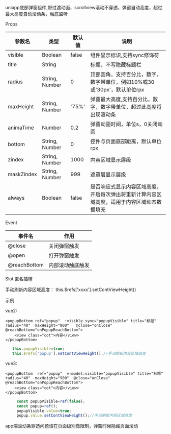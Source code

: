 ﻿
uniapp底部弹窗组件,带过渡动画，scrollview滚动不穿透，弹窗自动高度，超过最大高度自动滚动条，触底监听


Props

| 参数名 |类型  |默认值  | 说明
| --- | --- | --- | --- |
| visible | Boolean  | false |组件显示标识,支持sync修饰符  |
| title | String |  |标题，不写隐藏标题栏  |
| radius | String, Number |0  |顶部圆角，支持百分比，数字，数字带单位，例如10%或30或'30px'，默认单位rpx  |
|maxHeight  | String, Number |  '75%'| 弹窗最大高度,支持百分比，数字，数字带单位，超过此高度将出现滚动条 |
| animaTime | Number | 0.2 |弹窗动画时间，单位s，0关闭动画  |
| bottom | String, Number | 0 |控件与页面底部距离，默认单位rpx  |
| zindex | String, Number |1000  |内容区域显示层级 |
| maskZindex | String, Number | 999 |遮罩层显示层级  |
| always | Boolean | false |是否响应式显示内容区域高度，开启每次弹出将重新计算内容区域高度，适用于内容区域动态数据填充  |


Event

| 事件名 |作用  |
| --- | --- |
| @close |关闭弹窗触发  
| @open | 打开弹窗触发 |
| @reachBottom | 内部滚动触底触发 |




Slot
匿名插槽


手动刷新内容区域高度：
 this.$refs['xxxx'].setContViewHeight()



示例

vue2:
```
<popupBottom ref="popup"  :visible.sync="popupVisible" title="标题"  radius="40"  maxHeight="900"   @close="onClose" @reachBottom="onPopupReachBottom">
	<view class="cot">内容</view>
</popupBottom>
```

```javascript
   this.popupVisible=true;
   this.$refs['popup'].setContViewHeight();//手动刷新内容区域高度
```

vue3:

```
<popupBottom  ref="popup"  v-model:visible="popupVisible" title="标题"  radius="40"  maxHeight="900"  @close="onClose" @reachBottom="onPopupReachBottom">
	<view class="cot">内容</view>
</popupBottom>
```

```javascript
     const popupVisible=ref(false);
     const popup=ref();
     popupVisible.value=true;
     popup.value.setContViewHeight();//手动刷新内容区域高度
```

app端滚动条穿透问题请在页面级别做限制，弹窗时候隐藏页面滚动

